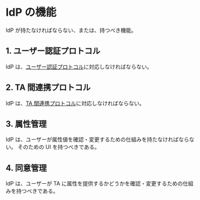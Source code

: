 <!--
Copyright 2015 realglobe, Inc.

Licensed under the Apache License, Version 2.0 (the "License");
you may not use this file except in compliance with the License.
You may obtain a copy of the License at

    http://www.apache.org/licenses/LICENSE-2.0

Unless required by applicable law or agreed to in writing, software
distributed under the License is distributed on an "AS IS" BASIS,
WITHOUT WARRANTIES OR CONDITIONS OF ANY KIND, either express or implied.
See the License for the specific language governing permissions and
limitations under the License.
-->


# IdP の機能

IdP が持たなければならない、または、持つべき機能。


## 1. ユーザー認証プロトコル

IdP は、[ユーザー認証プロトコル]に対応しなければならない。


## 2. TA 間連携プロトコル

IdP は、[TA 間連携プロトコル]に対応しなければならない。


## 3. 属性管理

IdP は、ユーザーが属性値を確認・変更するための仕組みを持たなければならない。
そのための UI を持つべきである。


## 4. 同意管理

IdP は、ユーザーが TA に属性を提供するかどうかを確認・変更するための仕組みを持つべきである。


<!-- 参照 -->
[TA 間連携プロトコル]: https://github.com/realglobe-Inc/edo/blob/master/ta_cooperation.md
[ユーザー認証プロトコル]: https://github.com/realglobe-Inc/edo/blob/master/user_authentication.md

